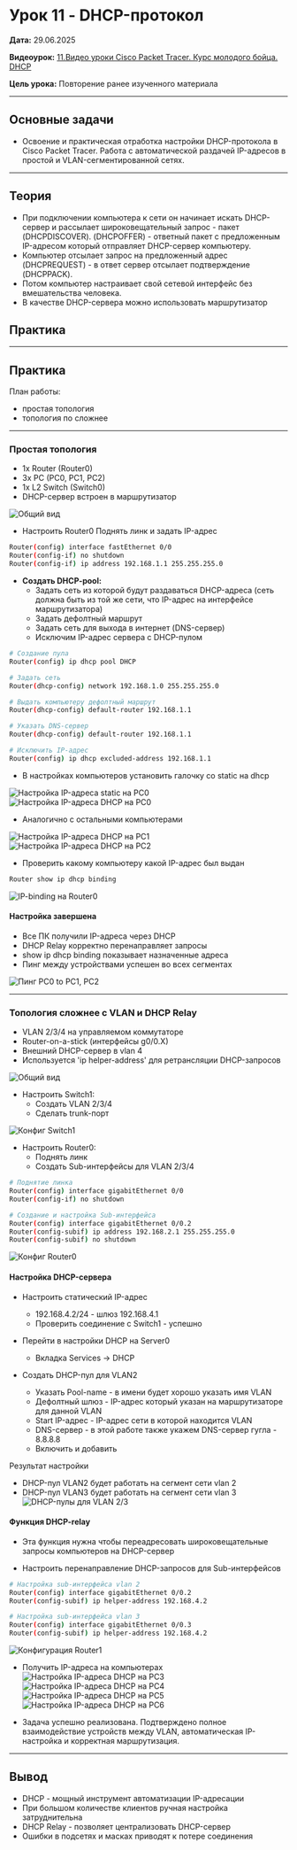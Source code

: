 # Урок 11 - DHCP-протокол

**Дата:** 29.06.2025

**Видеоурок:** [11.Видео уроки Cisco Packet Tracer. Курс молодого бойца. DHCP](https://vkvideo.ru/playlist/-32477510_12/video-32477510_456239175)

**Цель урока:** Повторение ранее изученного материала

---

## Основные задачи 
- Освоение и практическая отработка настройки DHCP-протокола в Cisco Packet Tracer. Работа с автоматической раздачей IP-адресов в простой и VLAN-сегментированной сетях.

---

## Теория
- При подключении компьютера к сети он начинает искать DHCP-сервер и рассылает широковещательный запрос - пакет (DHCPDISCOVER). (DHCPOFFER) - ответный пакет с предложенным IP-адресом который отправляет DHCP-сервер компьютеру. 
- Компьютер отсылает запрос на предложенный адрес (DHCPREQUEST) - в ответ сервер отсылает подтверждение (DHCPPACK).
- Потом компьютер настраивает свой сетевой интерфейс без вмешательства человека.
- В качестве DHCP-сервера можно использовать маршрутизатор
## Практика

---

## Практика

План работы:
- простая топология
- топология по сложнее

---

### Простая топология

- 1х Router (Router0)
- 3х PC (PC0, PC1, PC2)
- 1х L2 Switch (Switch0)
- DHCP-сервер встроен в маршрутизатор

![Общий вид](screenshots/topology1.png)

- Настроить Router0
Поднять линк и задать IP-адрес
```bash
Router(config) interface fastEthernet 0/0
Router(config-if) no shutdown 
Router(config-if) ip address 192.168.1.1 255.255.255.0
```

- **Создать DHCP-pool:**
  - Задать сеть из которой будут раздаваться DHCP-адреса (сеть должна быть из той же сети, что IP-адрес на интерфейсе маршрутизатора)
  - Задать дефолтный маршрут 
  - Задать сеть для выхода в интернет (DNS-сервер)
  - Исключим IP-адрес сервера с DHCP-пулом

```bash
# Создание пула
Router(config) ip dhcp pool DHCP 

# Задать сеть 
Router(dhcp-config) network 192.168.1.0 255.255.255.0

# Выдать компьютеру дефолтный маршрут
Router(dhcp-config) default-router 192.168.1.1 

# Указать DNS-сервер  
Router(dhcp-config) default-router 192.168.1.1 

# Исключить IP-адрес
Router(config) ip dhcp excluded-address 192.168.1.1
```

- В настройках компьютеров установить галочку со static на dhcp

![Настройка IP-адреса static на PC0](screenshots/pc0_dhcp1.png)
![Настройка IP-адреса DHCP на PC0](screenshots/pc0_dhcp2.png)

- Аналогично с остальными компьютерами

![Настройка IP-адреса DHCP на PC1](screenshots/pc0_dhcp3.png)
![Настройка IP-адреса DHCP на PC2](screenshots/pc0_dhcp4.png)

- Проверить какому компьютеру какой IP-адрес был выдан
```bash
Router show ip dhcp binding 
```

![IP-binding на Router0](screenshots/router0_dhcp_binding.png)

#### Настройка завершена

- Все ПК получили IP-адреса через DHCP
- DHCP Relay корректно перенаправляет запросы
- show ip dhcp binding показывает назначенные адреса
- Пинг между устройствами успешен во всех сегментах

![Пинг PC0 to PC1, PC2](screenshots/ping_pc0.png)


---


### Топология сложнее с VLAN и DHCP Relay

- VLAN 2/3/4 на управляемом коммутаторе
- Router-on-a-stick (интерфейсы g0/0.X)
- Внешний DHCP-сервер в vlan 4
- Используется 'ip helper-address' для ретрансляции DHCP-запросов

![Общий вид](screenshots/topology2.png)

- Настроить Switch1:
  - Создать VLAN 2/3/4
  - Сделать trunk-порт 

![Конфиг Switch1](screenshots/config_switch1.png)

- Настроить Router0:
  - Поднять линк
  - Создать Sub-интерфейсы для VLAN 2/3/4

```bash
# Поднятие линка 
Router(config) interface gigabitEthernet 0/0
Router(config-if) no shutdown 

# Создание и настройка Sub-интерфейса
Router(config) interface gigabitEthernet 0/0.2
Router(config-subif) ip address 192.168.2.1 255.255.255.0
Router(config-subif) no shutdown 
```
![Конфиг Router0](screenshots/config_router0.png)

#### Настройка DHCP-сервера

- Настроить статический IP-адрес
  - 192.168.4.2/24 - шлюз 192.168.4.1
  - Проверить соединение с Switch1 - успешно

- Перейти в настройки DHCP на Server0
  - Вкладка Services -> DHCP

- Создать DHCP-пул для VLAN2
  - Указать Pool-name - в имени будет хорошо указать имя VLAN
  - Дефолтный шлюз - IP-адрес который указан на маршрутизаторе для данной VLAN
  - Start IP-адрес - IP-адрес сети в которой находится VLAN 
  - DNS-сервер - в этой работе также укажем DNS-сервер гугла - 8.8.8.8
  - Включить и добавить

Результат настройки

- DHCP-пул VLAN2 будет работать на сегмент сети vlan 2
- DHCP-пул VLAN3 будет работать на сегмент сети vlan 3
![DHCP-пулы для VLAN 2/3](screenshots/dhcp_vlan3.png)

#### Функция DHCP-relay
- Эта функция нужна чтобы переадресовать широковещательные запросы компьютеров на DHCP-сервер

- Настроить перенаправление DHCP-запросов для Sub-интерфейсов
```bash
# Настройка sub-интерфейса vlan 2
Router(config) interface gigabitEthernet 0/0.2
Router(config-subif) ip helper-address 192.168.4.2

# Настройка sub-интерфейса vlan 3
Router(config) interface gigabitEthernet 0/0.3
Router(config-subif) ip helper-address 192.168.4.2
```

![Конфигурация Router1](screenshots/config_router1.png)

- Получить IP-адреса на компьютерах
![Настройка IP-адреса DHCP на PC3](screenshots/pc3_dhcp.png)
![Настройка IP-адреса DHCP на PC4](screenshots/pc4_dhcp.png)
![Настройка IP-адреса DHCP на PC5](screenshots/pc5_dhcp.png)
![Настройка IP-адреса DHCP на PC6](screenshots/pc6_dhcp.png)

- Задача успешно реализована. Подтверждено полное взаимодействие устройств между VLAN, автоматическая IP-настройка и корректная маршрутизация.

---

## Вывод

- DHCP - мощный инструмент автоматизации IP-адресации
- При большом количестве клиентов ручная настройка затруднительна 
- DHCP Relay - позволяет централизовать DHCP-сервер
- Ошибки в подсетях и масках приводят к потере соединения